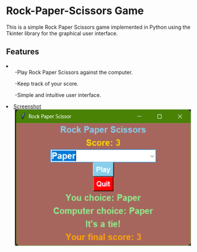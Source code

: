 # Rock-Paper-Scissors Game
This is a simple Rock Paper Scissors game implemented in Python using the Tkinter library for the graphical user interface.

## Features
<li>
  <ul>-Play Rock Paper Scissors against the computer.</ul>
  <ul>-Keep track of your score.</ul>
  <ul>-Simple and intuitive user interface.</ul>
</li>

<li><u>Screenshot</u>
  <ul><img src="preview/rpc.png"></ul>
</li>
